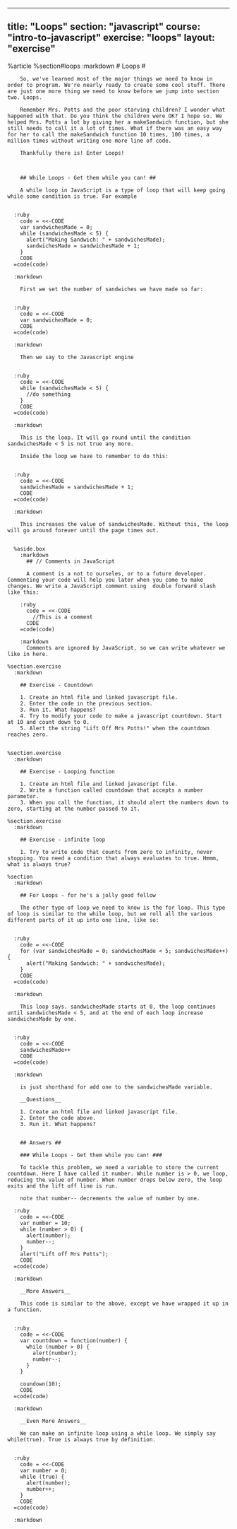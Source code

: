 ---
  title: "Loops"
  section: "javascript"
  course: "intro-to-javascript"
  exercise: "loops"
  layout: "exercise"
  ---
  
  %article
    %section#loops
      :markdown
        # Loops #
  
        So, we've learned most of the major things we need to know in order to program. We're nearly ready to create some cool stuff. There are just one more thing we need to know before we jump into section two. Loops.
  
        Remember Mrs. Potts and the poor starving children? I wonder what happened with that. Do you think the children were OK? I hope so. We helped Mrs. Potts a lot by giving her a makeSandwich function, but she still needs to call it a lot of times. What if there was an easy way for her to call the makeSandwich function 10 times, 100 times, a million times without writing one more line of code.
  
        Thankfully there is! Enter Loops!
  
  
  
        ## While Loops - Get them while you can! ##
  
        A while loop in JavaScript is a type of loop that will keep going while some condition is true. For example
  
  
      :ruby
        code = <<-CODE
        var sandwichesMade = 0;
        while (sandwichesMade < 5) {
          alert("Making Sandwich: " + sandwichesMade);
          sandwichesMade = sandwichesMade + 1;
        }
        CODE
      =code(code)
  
      :markdown
  
        First we set the number of sandwiches we have made so far:
  
  
      :ruby
        code = <<-CODE
        var sandwichesMade = 0;
        CODE
      =code(code)
  
      :markdown
  
        Then we say to the Javascript engine
  
  
      :ruby
        code = <<-CODE
        while (sandwichesMade < 5) {
          //do something
        }
        CODE
      =code(code)
  
      :markdown
  
        This is the loop. It will go round until the condition sandwichesMade < 5 is not true any more.
  
        Inside the loop we have to remember to do this:
  
  
      :ruby
        code = <<-CODE
        sandwichesMade = sandwichesMade + 1;
        CODE
      =code(code)
  
      :markdown
  
        This increases the value of sandwichesMade. Without this, the loop will go around forever until the page times out.
  
  
      %aside.box
        :markdown
          ## // Comments in JavaScript
  
          A comment is a not to ourseles, or to a future developer. Commenting your code will help you later when you come to make changes. We write a JavaScript comment using  double forward slash like this:
  
        :ruby
          code = <<-CODE
            //This is a comment
          CODE
        =code(code)
  
        :markdown
          Comments are ignored by JavaScript, so we can write whatever we like in here.
  
    %section.exercise
      :markdown
  
        ## Exercise - Countdown
  
        1. Create an html file and linked javascript file.
        2. Enter the code in the previous section.
        3. Run it. What happens?
        4. Try to modify your code to make a javascript countdown. Start at 10 and count down to 0.
        5. Alert the string "Lift Off Mrs Potts!" when the countdown reaches zero.
  
  
    %section.exercise
      :markdown
  
        ## Exercise - Looping function
  
        1. Create an html file and linked javascript file.
        2. Write a function called countdown that accepts a number parameter.
        3. When you call the function, it should alert the numbers down to zero, starting at the number passed to it.
  
    %section.exercise
      :markdown
  
        ## Exercise - infinite loop
  
        1. Try to write code that counts from zero to infinity, never stopping. You need a condition that always evaluates to true. Hmmm, what is always true?
  
    %section
      :markdown
  
        ## For Loops - for he's a jolly good fellow
  
        The other type of loop we need to know is the for loop. This type of loop is similar to the while loop, but we roll all the various different parts of it up into one line, like so:
  
  
      :ruby
        code = <<-CODE
        for (var sandwichesMade = 0; sandwichesMade < 5; sandwichesMade++) {
          alert("Making Sandwich: " + sandwichesMade);
        }
        CODE
      =code(code)
  
      :markdown
  
        This loop says. sandwichesMade starts at 0, the loop continues until sandwichesMade < 5, and at the end of each loop increase sandwichesMade by one.
  
  
      :ruby
        code = <<-CODE
        sandwichesMade++
        CODE
      =code(code)
  
      :markdown
  
        is just shorthand for add one to the sandwichesMade variable.
  
        __Questions__
  
        1. Create an html file and linked javascript file.
        2. Enter the code above.
        3. Run it. What happens?
  
  
        ## Answers ##
  
        ### While Loops - Get them while you can! ###
  
        To tackle this problem, we need a variable to store the current countdown. Here I have called it number. While number is > 0, we loop, reducing the value of number. When number drops below zero, the loop exits and the lift off line is run.
  
        note that number-- decrements the value of number by one.
  
      :ruby
        code = <<-CODE
        var number = 10;
        while (number > 0) {
          alert(number);
          number--;
        }
        alert("Lift off Mrs Potts");
        CODE
      =code(code)
  
      :markdown
  
        __More Answers__
  
        This code is similar to the above, except we have wrapped it up in a function.
  
  
      :ruby
        code = <<-CODE
        var countdown = function(number) {
          while (number > 0) {
            alert(number);
            number--;
          }
        }
  
        coundown(10);
        CODE
      =code(code)
  
      :markdown
  
        __Even More Answers__
  
        We can make an infinite loop using a while loop. We simply say while(true). True is always true by definition.
  
  
      :ruby
        code = <<-CODE
        var number = 0;
        while (true) {
          alert(number);
          number++;
        }
        CODE
      =code(code)
  
      :markdown
  
  
  